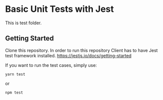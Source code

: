 # Basic Unit Tests with Jest

<div style="text-align: center">

</div>

This is test folder.

## Getting Started

Clone this repository. 
In order to run this repository Client has to have Jest test framework installed.
https://jestjs.io/docs/getting-started

If you want to run the test cases, simply use:

`yarn test`

or

`npm test`
